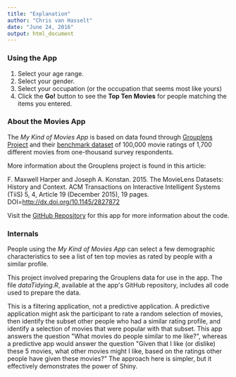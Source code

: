 ```yaml
---
title: "Explanation"
author: "Chris van Hasselt"
date: "June 24, 2016"
output: html_document
---
```


### Using the App

1. Select your age range.
2. Select your gender.
3. Select your occupation (or the occupation that seems most like yours)
4. Click the **Go!** button to see the **Top Ten Movies** for people matching the items you entered.

### About the Movies App

The _My Kind of Movies App_ is based on data found through [Grouplens Project](http://grouplens.org/datasets/movielens/) and their [benchmark dataset](http://grouplens.org/datasets/movielens/100k/) of 
100,000 movie ratings of 1,700 different movies from one-thousand survey respondents.

More information about the Grouplens project is found in this article:

F. Maxwell Harper and Joseph A. Konstan. 2015. The MovieLens Datasets:
History and Context. ACM Transactions on Interactive Intelligent
Systems (TiiS) 5, 4, Article 19 (December 2015), 19 pages.
DOI=http://dx.doi.org/10.1145/2827872

Visit the [GitHub Repository](https://github.com/cvanhasselt/CvH_DataProduct) for this app for 
more information about the code.

### Internals

People using the _My Kind of Movies App_ can select a few demographic characteristics 
to see a list of ten top movies as rated by people with a similar profile.  

This project involved preparing the Grouplens data for use in the app.  The file _dataTidying.R_, available at the app's GitHub repository, includes all code used to prepare the data.

This is a filtering application, not a predictive application.  A predictive
application might ask the participant to rate a random selection of movies, then identify the subset other people who had a similar rating profile, and identify a selection of movies that were popular with that subset.  This app answers the question "What movies do people similar to me like?", whereas a predictive app would answer the question "Given that I like (or dislike) these 5 movies, what other movies might I like, based on the ratings other people have given these movies?" The approach here is simpler, but it effectively demonstrates the power of Shiny.  
